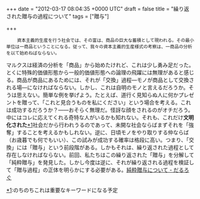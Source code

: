 
+++
date = "2012-03-17 08:04:35 +0000 UTC"
draft = false
title = "繰り返された贈与の過程について"
tags = ["贈与"]

+++
>
        資本主義的生産を行う社会では、その富は、商品の巨大な蓄積として現われる。その最小単位は一商品ということになる。従って、我々の資本主義的生産様式の考察は、一商品の分析を以て始めねばならない。

    
マルクスは経済の分析を「商品」から始めたけれど、これは少し勇み足だった。とくに特殊的価値形態から一般的価値形態への論理の飛躍には無理があると感じる。商品が商品にあるためには、それが「交換」過程―モノが商品として交換される場―になければならない。しかし、これは自明のモノと言えるだろうか。そうは思えない。簡単な例を挙げよう。たとえば、道行く見知らぬ人に何かプレゼントを贈って、「これと見合うものを私にください」という場合を考える。これは成功するだろうか？――おそらく無理だ。怪訝な顔をされるのがオチだろう。中にはコレに応えてくれる奇特な人がいるかも知れない。それも、これだけ**文明化された**<a href="#f1" name="fn1" title="のちのちこれは重要なキーワードになる予定">*1</a>社会だから行われうるのであって、未開な社会ならばまずそれを「強奪」することを考えるかもしれない。逆に、日頃モノをやり取りする仲ならば（お歳暮でも何でもいい）、この試みが成功する確率は格段に高い。つまり、「交換」には「贈与」という前段階がある。しかもそれは、繰り返された過程として存在しなければならない。前回、私たちはこの繰り返された「贈与」を分解して「純粋贈与」を発見した。しかし今度は逆に、それが繰り返される過程を検証して「贈与過程」の正体を明らかにする必要がある。<a href="http://daruyanagi.hatenablog.com/entry/2012/03/12/235246">純粋贈与について - だるろぐ</a>
<div class="footnote">
<a href="#fn1" name="f1" class="footnote-number">*1</a><span class="footnote-delimiter">:</span><span class="footnote-text">のちのちこれは重要なキーワードになる予定</span>
</div>

